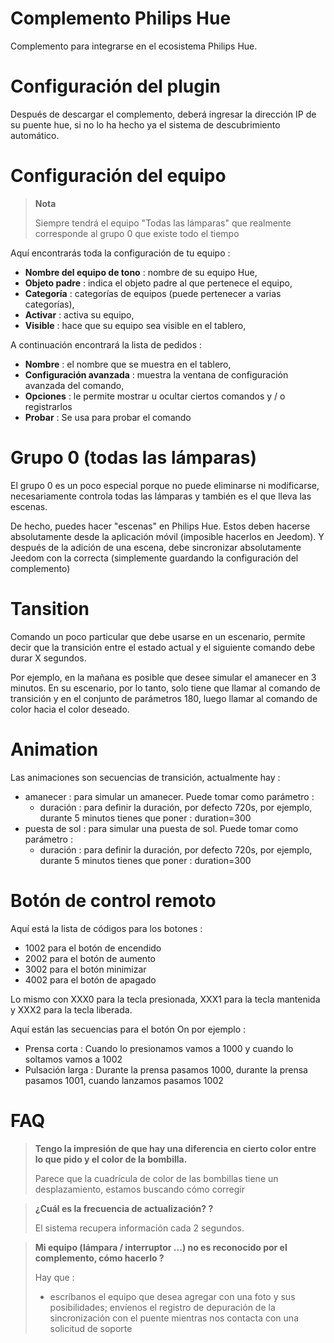 # Complemento Philips Hue

Complemento para integrarse en el ecosistema Philips Hue.

# Configuración del plugin

Después de descargar el complemento, deberá ingresar la dirección IP de su puente hue, si no lo ha hecho ya el sistema de descubrimiento automático.

# Configuración del equipo

> **Nota**
>
> Siempre tendrá el equipo "Todas las lámparas" que realmente corresponde al grupo 0 que existe todo el tiempo

Aquí encontrarás toda la configuración de tu equipo :

-   **Nombre del equipo de tono** : nombre de su equipo Hue,
-   **Objeto padre** : indica el objeto padre al que pertenece el equipo,
-   **Categoría** : categorías de equipos (puede pertenecer a varias categorías),
-   **Activar** : activa su equipo,
-   **Visible** : hace que su equipo sea visible en el tablero,

A continuación encontrará la lista de pedidos :

-   **Nombre** : el nombre que se muestra en el tablero,
-   **Configuración avanzada** : muestra la ventana de configuración avanzada del comando,
-   **Opciones** : le permite mostrar u ocultar ciertos comandos y / o registrarlos
-   **Probar** : Se usa para probar el comando

# Grupo 0 (todas las lámparas)

El grupo 0 es un poco especial porque no puede eliminarse ni modificarse, necesariamente controla todas las lámparas y también es el que lleva las escenas.

De hecho, puedes hacer "escenas" en Philips Hue. Estos deben hacerse absolutamente desde la aplicación móvil (imposible hacerlos en Jeedom). Y después de la adición de una escena, debe sincronizar absolutamente Jeedom con la correcta (simplemente guardando la configuración del complemento)

# Tansition

Comando un poco particular que debe usarse en un escenario, permite decir que la transición entre el estado actual y el siguiente comando debe durar X segundos.

Por ejemplo, en la mañana es posible que desee simular el amanecer en 3 minutos. En su escenario, por lo tanto, solo tiene que llamar al comando de transición y en el conjunto de parámetros 180, luego llamar al comando de color hacia el color deseado.

# Animation

Las animaciones son secuencias de transición, actualmente hay :

-   amanecer : para simular un amanecer. Puede tomar como parámetro :
    -   duración : para definir la duración, por defecto 720s, por ejemplo, durante 5 minutos tienes que poner : duration=300
-   puesta de sol : para simular una puesta de sol. Puede tomar como parámetro :
    -   duración : para definir la duración, por defecto 720s, por ejemplo, durante 5 minutos tienes que poner : duration=300

# Botón de control remoto

Aquí está la lista de códigos para los botones :

- 1002 para el botón de encendido
- 2002 para el botón de aumento
- 3002 para el botón minimizar
- 4002 para el botón de apagado

Lo mismo con XXX0 para la tecla presionada, XXX1 para la tecla mantenida y XXX2 para la tecla liberada.

Aquí están las secuencias para el botón On por ejemplo :

- Prensa corta : Cuando lo presionamos vamos a 1000 y cuando lo soltamos vamos a 1002
- Pulsación larga : Durante la prensa pasamos 1000, durante la prensa pasamos 1001, cuando lanzamos pasamos 1002

# FAQ

> **Tengo la impresión de que hay una diferencia en cierto color entre lo que pido y el color de la bombilla.**
>
> Parece que la cuadrícula de color de las bombillas tiene un desplazamiento, estamos buscando cómo corregir

> **¿Cuál es la frecuencia de actualización? ?**
>
> El sistema recupera información cada 2 segundos.

> **Mi equipo (lámpara / interruptor ...) no es reconocido por el complemento, cómo hacerlo ?**
>
> Hay que :
> - escríbanos el equipo que desea agregar con una foto y sus posibilidades; envíenos el registro de depuración de la sincronización con el puente mientras nos contacta con una solicitud de soporte
